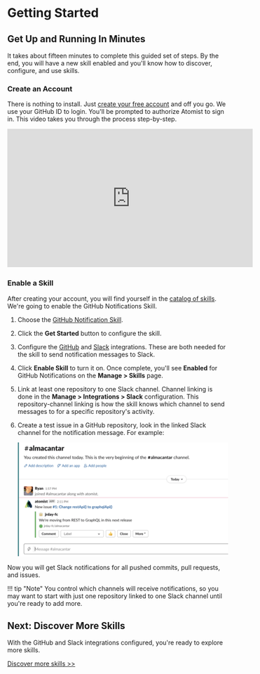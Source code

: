 # Getting Started

## Get Up and Running In Minutes

It takes about fifteen minutes to complete this guided set of
steps. By the end, you will have a new skill enabled and you'll know
how to discover, configure, and use skills.

### Create an Account

There is nothing to install. Just [create your free account][signup]
and off you go. We use your GitHub ID to login.  You'll be prompted to
authorize Atomist to sign in.  This video takes you through the
process step-by-step.

<div style="text-align:center;">
  <iframe width="560" height="315" src="https://www.youtube-nocookie.com/embed/8Mr7rdIwMcc" frameborder="0" allow="accelerometer; autoplay; encrypted-media; gyroscope; picture-in-picture" allowfullscreen></iframe>
</div>

[signup]: https://go.atomist.com/user/signup (Atomist - Create Your Free Account)

### Enable a Skill

After creating your account, you will find yourself in the [catalog of
skills][catalog]. We're going to enable the GitHub Notifications
Skill.

1.  Choose the [GitHub Notification Skill][gh-notification].
2.  Click the **Get Started** button to configure the skill.
3.  Configure the [GitHub][github] and [Slack][slack]
    integrations.  These are both needed for the skill to send
    notification messages to Slack.
4.  Click **Enable Skill** to turn it on.  Once complete, you'll see
    **Enabled** for GitHub Notifications on the **Manage > Skills**
    page.
5.  Link at least one repository to one Slack channel. Channel linking is done in the **Manage > Integrations > Slack** configuration. This repository-channel linking is how the skill knows which channel to send messages to for a specific repository's activity.
6.  Create a test issue in a GitHub repository, look in the linked Slack channel for the notification message. For example:

    ![Atomist GitHub notifications in Slack](img/getting-started/github-slack-notifications.png)

Now you will get Slack notifications for all pushed commits, pull
requests, and issues.

!!! tip "Note"
    You control which channels will receive notifications, so you may want
    to start with just one repository linked to one Slack channel until
    you're ready to add more.

[catalog]: https://go.atomist.com/catalog (Atomist Catalog of Skills)
[gh-notification]: https://go.atomist.com/catalog/skills/atomist/github-notifications-skill (Atomist GitHub Notification Skill)
[github]: integration/github.md (Atomist GitHub Integration)
[slack]: integration/slack.md (Atomist Slack Integration)

## Next: Discover More Skills

With the GitHub and Slack integrations configured, you're ready to explore more skills. 

[Discover more skills >>][catalog]

